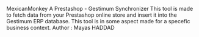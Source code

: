 MexicanMonkey
A Prestashop - Gestimum Synchronizer
This tool is made to fetch data from your Prestashop online store and insert it into the Gestimum ERP database.
This tool is in some aspect made for a specefic business context.
Author : Mayas HADDAD
